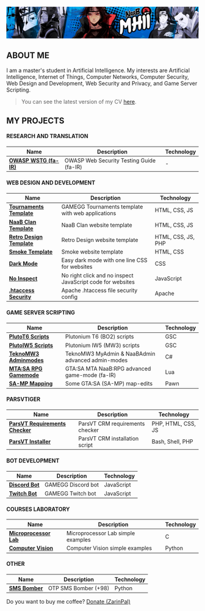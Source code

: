 ![MH11's Header](assets/header.jpg)

## ABOUT ME

I am a master's student in Artificial Intelligence. My interests are Artificial Intelligence, Internet of Things, Computer Networks, Computer Security, Web Design and Development, Web Security and Privacy, and Game Server Scripting.

> You can see the latest version of my CV [here](assets/cv.pdf).

## MY PROJECTS

#### RESEARCH AND TRANSLATION

| Name                                                                 | Description                              | Technology |
| -------------------------------------------------------------------- | ---------------------------------------- | ---------- |
| **[OWASP WSTG (fa-IR)](https://github.com/whoismh11/owasp-wstg-fa)** | OWASP Web Security Testing Guide (fa-IR) | -          |

#### WEB DESIGN AND DEVELOPMENT

| Name                                                                                         | Description                                                | Technology         |
| -------------------------------------------------------------------------------------------- | ---------------------------------------------------------- | ------------------ |
| **[Tournaments Template](https://github.com/whoismh11/tournaments-template)**                | GAMEGG Tournaments template with web applications          | HTML, CSS, JS      |
| **[NaaB Clan Template](https://github.com/whoismh11/naabclan-template)**                     | NaaB Clan website template                                 | HTML, CSS, JS      |
| **[Retro Design Template](https://github.com/whoismh11/retro-design-template)**              | Retro Design website template                              | HTML, CSS, JS, PHP |
| **[Smoke Template](https://github.com/whoismh11/smoke-template)**                            | Smoke website template                                     | HTML, CSS          |
| **[Dark Mode](https://gist.github.com/whoismh11/8575584bb25cd052ff7920f910c779d9)**          | Easy dark mode with one line CSS for websites              | CSS                |
| **[No Inspect](https://gist.github.com/whoismh11/0411cf05fb852e8112354151fbc2ba90)**         | No right click and no inspect JavaScript code for websites | JavaScript         |
| **[.htaccess Security](https://gist.github.com/whoismh11/e1092cc584297a6c01c7d00961721d24)** | Apache .htaccess file security config                      | Apache             |

#### GAME SERVER SCRIPTING

| Name                                                                         | Description                                       | Technology |
| ---------------------------------------------------------------------------- | ------------------------------------------------- | ---------- |
| **[PlutoT6 Scripts](https://github.com/whoismh11/plutot6-scripts)**          | Plutonium T6 (BO2) scripts                        | GSC        |
| **[PlutoIW5 Scripts](https://github.com/whoismh11/plutoiw5-scripts)**        | Plutonium IW5 (MW3) scripts                       | GSC        |
| **[TeknoMW3 Adminmodes](https://github.com/whoismh11/teknomw3-adminmodes)**  | TeknoMW3 MyAdmin & NaaBAdmin advanced admin-modes | C#         |
| **[MTA:SA RPG Gamemode](https://github.com/whoismh11/mta-naabrpg-gamemode)** | GTA:SA MTA NaaB:RPG advanced game-mode (fa-IR)    | Lua        |
| **[SA-MP Mapping](https://github.com/whoismh11/samp-mapping)**               | Some GTA:SA (SA-MP) map-edits                     | Pawn       |

#### PARSVTIGER

| Name                                                                              | Description                               | Technology         |
| --------------------------------------------------------------------------------- | ----------------------------------------- | ------------------ |
| **[ParsVT Requirements Checker](https://github.com/ParsVT/requirements-checker)** | ParsVT CRM requirements checker           | PHP, HTML, CSS, JS |
| **[ParsVT Installer](https://github.com/ParsVT/linux-installer)**                 | ParsVT CRM installation script            | Bash, Shell, PHP   |

#### BOT DEVELOPMENT

| Name                                                        | Description        | Technology |
| ----------------------------------------------------------- | ------------------ | ---------- |
| **[Discord Bot](https://github.com/whoismh11/discord-bot)** | GAMEGG Discord bot | JavaScript |
| **[Twitch Bot](https://github.com/whoismh11/twitch-bot)**   | GAMEGG Twitch bot  | JavaScript |

#### COURSES LABORATORY

| Name                                                                      | Description                        | Technology |
| ------------------------------------------------------------------------- | ---------------------------------- | ---------- |
| **[Microprocessor Lab](https://github.com/whoismh11/microprocessor-lab)** | Microprocessor Lab simple examples | C          |
| **[Computer Vision](https://github.com/whoismh11/computer-vision)**       | Computer Vision simple examples    | Python     |

#### OTHER

| Name                                                                                            | Description                                               | Technology |
| ----------------------------------------------------------------------------------------------- | --------------------------------------------------------- | ---------- |
| **[SMS Bomber](https://github.com/whoismh11/sms-bomber)**                                       | OTP SMS Bomber (+98)                                      | Python     |

Do you want to buy me coffee? [Donate (ZarinPal)](https://zarinp.al/whoismh11)
